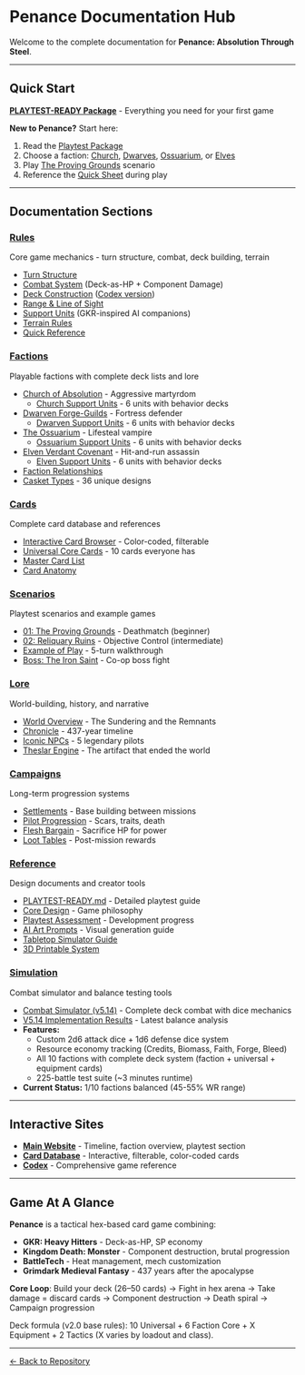 # Penance Documentation Hub

Welcome to the complete documentation for **Penance: Absolution Through Steel**.

---

## Quick Start

**[PLAYTEST-READY Package](reference/PLAYTEST-READY.md)** - Everything you need for your first game

**New to Penance?** Start here:
1. Read the [Playtest Package](reference/PLAYTEST-READY.md)
2. Choose a faction: [Church](factions/church/deck-equipment-system.md), [Dwarves](factions/dwarves/deck-equipment-system.md), [Ossuarium](factions/ossuarium/deck-equipment-system.md), or [Elves](factions/elves/deck-equipment-system.md)
3. Play [The Proving Grounds](scenarios/01-proving-grounds.md) scenario
4. Reference the [Quick Sheet](rules/quick-reference.md) during play

---

## Documentation Sections

### [Rules](rules/)
Core game mechanics - turn structure, combat, deck building, terrain
- [Turn Structure](rules/turn-structure.md)
- [Combat System](rules/combat-system.md) (Deck-as-HP + Component Damage)
- [Deck Construction](rules/deck-construction.md) ([Codex version](codex/rules-deck-construction.html))
- [Range & Line of Sight](rules/range-and-los.md)
- [Support Units](rules/support-units.md) (GKR-inspired AI companions)
- [Terrain Rules](rules/terrain.md)
- [Quick Reference](rules/quick-reference.md)

### [Factions](factions/)
Playable factions with complete deck lists and lore
- [Church of Absolution](factions/church/deck-equipment-system.md) - Aggressive martyrdom
  - [Church Support Units](factions/church/support-units.md) - 6 units with behavior decks
- [Dwarven Forge-Guilds](factions/dwarves/deck-equipment-system.md) - Fortress defender
  - [Dwarven Support Units](factions/dwarves/support-units.md) - 6 units with behavior decks
- [The Ossuarium](factions/ossuarium/deck-equipment-system.md) - Lifesteal vampire
  - [Ossuarium Support Units](factions/ossuarium/support-units.md) - 6 units with behavior decks
- [Elven Verdant Covenant](factions/elves/deck-equipment-system.md) - Hit-and-run assassin
  - [Elven Support Units](factions/elves/support-units.md) - 6 units with behavior decks
- [Faction Relationships](factions/relationships.md)
- [Casket Types](factions/casket-types.md) - 36 unique designs

### [Cards](cards/)
Complete card database and references
- [Interactive Card Browser](cards/index.html) - Color-coded, filterable
- [Universal Core Cards](cards/universal.md) - 10 cards everyone has
- [Master Card List](cards/masterlist.md)
- [Card Anatomy](cards/anatomy.md)

### [Scenarios](scenarios/)
Playtest scenarios and example games
- [01: The Proving Grounds](scenarios/01-proving-grounds.md) - Deathmatch (beginner)
- [02: Reliquary Ruins](scenarios/02-reliquary-ruins.md) - Objective Control (intermediate)
- [Example of Play](scenarios/example-of-play.md) - 5-turn walkthrough
- [Boss: The Iron Saint](scenarios/boss-iron-saint.md) - Co-op boss fight

### [Lore](lore/)
World-building, history, and narrative
- [World Overview](lore/world-overview.md) - The Sundering and the Remnants
- [Chronicle](lore/chronicle.md) - 437-year timeline
- [Iconic NPCs](lore/iconic-npcs.md) - 5 legendary pilots
- [Theslar Engine](lore/theslar-engine-mechanics.md) - The artifact that ended the world

### [Campaigns](campaigns/)
Long-term progression systems
- [Settlements](campaigns/settlements.md) - Base building between missions
- [Pilot Progression](campaigns/pilot-progression.md) - Scars, traits, death
- [Flesh Bargain](campaigns/flesh-bargain.md) - Sacrifice HP for power
- [Loot Tables](campaigns/loot-tables.md) - Post-mission rewards

### [Reference](reference/)
Design documents and creator tools
- [PLAYTEST-READY.md](reference/PLAYTEST-READY.md) - Detailed playtest guide
- [Core Design](reference/core-design.md) - Game philosophy
- [Playtest Assessment](reference/playtest-assessment.md) - Development progress
- [AI Art Prompts](reference/ai-art-prompts.md) - Visual generation guide
- [Tabletop Simulator Guide](reference/tabletop-simulator-guide.md)
- [3D Printable System](reference/3d-printable-system.md)

### [Simulation](../simulation/)
Combat simulator and balance testing tools
- [Combat Simulator (v5.14)](../simulation/README.md) - Complete deck combat with dice mechanics
- [V5.14 Implementation Results](V5.14-COMPLETE-DECK-IMPLEMENTATION.md) - Latest balance analysis
- **Features:**
  - Custom 2d6 attack dice + 1d6 defense dice system
  - Resource economy tracking (Credits, Biomass, Faith, Forge, Bleed)
  - All 10 factions with complete deck system (faction + universal + equipment cards)
  - 225-battle test suite (~3 minutes runtime)
- **Current Status:** 1/10 factions balanced (45-55% WR range)

---

## Interactive Sites

- **[Main Website](index.html)** - Timeline, faction overview, playtest section
- **[Card Database](cards/index.html)** - Interactive, filterable, color-coded cards
- **[Codex](codex/index.html)** - Comprehensive game reference

---

## Game At A Glance

**Penance** is a tactical hex-based card game combining:
- **GKR: Heavy Hitters** - Deck-as-HP, SP economy
- **Kingdom Death: Monster** - Component destruction, brutal progression
- **BattleTech** - Heat management, mech customization
- **Grimdark Medieval Fantasy** - 437 years after the apocalypse

**Core Loop**: Build your deck (26–50 cards) → Fight in hex arena → Take damage = discard cards → Component destruction → Death spiral → Campaign progression

Deck formula (v2.0 base rules): 10 Universal + 6 Faction Core + X Equipment + 2 Tactics (X varies by loadout and class).

---

[← Back to Repository](https://github.com/KeeberGoblin/penance)
